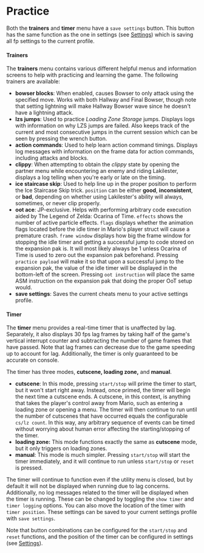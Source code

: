 # Practice

Both the **trainers** and **timer** menu have a `save settings` button. This button has the same function as the one in settings (see [Settings](settings.md)) which is saving all fp settings to the current profile.

#### Trainers

The **trainers** menu contains various different helpful menus and information screens to help with practicing and learning the game. The following trainers are available:

* **bowser blocks**: When enabled, causes Bowser to only attack using the specified move. Works with both Hallway and Final Bowser, though note that setting lightning will make Hallway Bowser wave since he doesn't have a lightning attack.
* **lzs jumps**: Used to practice _Loading Zone Storage_ jumps. Displays logs with information on why LZS jumps are failed. Also keeps track of the current and most consecutive jumps in the current session which can be seen by pressing the wrench button.
* **action commands**: Used to help learn action command timings. Displays log messages with information on the frame data for action commands, including attacks and blocks.
* **clippy**: When attempting to obtain the _clippy_ state by opening the partner menu while encountering an enemy and riding Lakilester, displays a log telling when you're early or late on the timing.
* **ice staircase skip**: Used to help line up in the proper position to perform the Ice Staircase Skip trick. `position` can be either **good**, **inconsistent**, or **bad**, depending on whether using Lakilester's ability will always, sometimes, or never clip properly.
* **oot ace**: JP-exclusive. Helps with performing arbitrary code execution aided by The Legend of Zelda: Ocarina of Time. `effects` shows the number of active particle effects. `flags` displays whether the animation flags located before the idle timer in Mario's player struct will cause a premature crash. `frame window` displays how big the frame window for stopping the idle timer and getting a successful jump to code stored on the expansion pak is. It will most likely always be 1 unless Ocarina of Time is used to zero out the expansion pak beforehand. Pressing `practice payload` will make it so that upon a successful jump to the expansion pak, the value of the idle timer will be displayed in the bottom-left of the screen. Pressing `oot instruction` will place the same ASM instruction on the expansion pak that doing the proper OoT setup would.
* **save settings**: Saves the current cheats menu to your active settings profile.

#### Timer

The **timer** menu provides a real-time timer that is unaffected by lag. Separately, it also displays 30 fps lag frames by taking half of the game's vertical interrupt counter and subtracting the number of game frames that have passed. Note that lag frames can decrease due to the game speeding up to account for lag. Additionally, the timer is only guaranteed to be accurate on console.

The timer has three modes, **cutscene, loading zone,** and **manual**.

* **cutscene**: In this mode, pressing `start/stop` will prime the timer to start, but it won't start right away. Instead, once primed, the timer will begin the next time a cutscene ends. A cutscene, in this context, is anything that takes the player's control away from Mario, such as entering a loading zone or opening a menu. The timer will then continue to run until the number of cutscenes that have occurred equals the configurable `cs/lz count`. In this way, any arbitrary sequence of events can be timed without worrying about human error affecting the starting/stopping of the timer.
* **loading zone:** This mode functions exactly the same as **cutscene** mode, but it only triggers on loading zones.
* **manual**: This mode is much simpler. Pressing `start/stop` will start the timer immediately, and it will continue to run unless `start/stop` or `reset` is pressed.

The timer will continue to function even if the utility menu is closed, but by default it will not be displayed when running due to lag concerns. Additionally, no log messages related to the timer will be displayed when the timer is running. These can be changed by toggling the `show timer` and `timer logging` options. You can also move the location of the timer with `timer position`. These settings can be saved to your current settings profile with `save settings`.

Note that button combinations can be configured for the `start/stop` and `reset` functions, and the position of the timer can be configured in settings (see [Settings](settings.md)).
